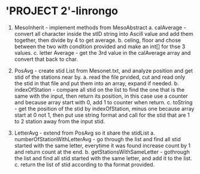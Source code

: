 # 'PROJECT 2'-linrongo
	
1. MesoInherit - implement methods from MesoAbstract
	a. calAverage - convert all character inside the stID string into Ascill value and add them together, then divide by 4 to get average.
	b. celing, floor and chose between the two with condition provided and make an int[] for thse 3 values.
	c. letter Average - get the 3rd value in the calAverage array and convert that back to char.

2. PosAvg - create stid List from Mesonet.txt, and analyze position and get stid of the stations near by.
	a. read the file prvided, cut and read only the stid in that file and put them into an array, expand if needed.
	b. indexOfStation -  compare all stid on the list to find the one that is the same with the input, then return its position, in this case use a counter and because array start with 0, add 1 to counter when return.
	c. toString -  get the position of the stid by indexOfStation, minus one because array start at 0 not 1, then put use string format and call for the stid that are 1 to 2 station away from the input stid.

3. LetterAvg - extend from PosAvg so it share the stidList
	a. numberOfStationWithLetterAvg - go through the list and find all stid started with the same letter, everytime it was found increase count by 1 and return count at the end.
	b. getStationsWithSameLetter - gothrough the list and find all stid started with the same letter, and add it to the list.
	c. return the list of stid according to tha format provided.